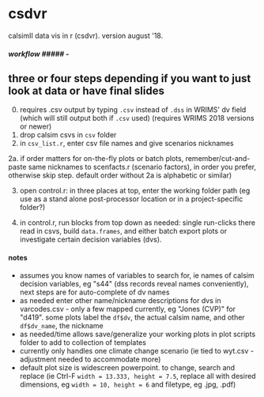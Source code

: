 # csdvr
 calsimII data vis in r (csdvr). version august '18.
 
##### workflow ##### - 
## three or four steps depending if you want to just look at data or have final slides

0. requires .csv output by typing `.csv` instead of `.dss` in WRIMS' dv field (which will still output both if `.csv` used) (requires WRIMS 
   2018 versions or newer)
1. drop calsim csvs in `csv` folder
2. in `csv_list.r`, enter csv file names and give scenarios nicknames

2a.  if order matters for on-the-fly plots or batch plots, remember/cut-and-paste same nicknames to scenfacts.r (scenario factors), in order you prefer, otherwise skip step. default order without 2a is alphabetic or similar)

3. open control.r: in three places at top, enter the working folder path (eg use as a stand alone post-processor location or in a project-specific folder?)

4. in control.r, run blocks from top down as needed: single run-clicks there read in csvs, build `data.frames`, and either batch export plots or investigate certain decision variables (dvs). 

#### notes #####
- assumes you know names of variables to search for, ie names of calsim decision variables, eg "s44" (dss records reveal names conveniently), next steps are for auto-complete of dv names
- as needed enter other name/nickname descriptions for dvs in varcodes.csv - only a few mapped currently, eg "Jones (CVP)" for "d419". some plots label the `df$dv`, the actual calsim name, and other `df$dv_name`, the nickname
- as needed/time allows save/generalize your working plots in plot scripts folder to add to collection of templates
- currently only handles one climate change scenario (ie tied to wyt.csv - adjustment needed to accommodate more)
- default plot size is widescreen powerpoint. to change, search and replace (ie Ctrl-F `width = 13.333, height = 7.5`, replace all with 
  desired dimensions, eg `width = 10, height = 6` and filetype, eg .jpg, .pdf)
